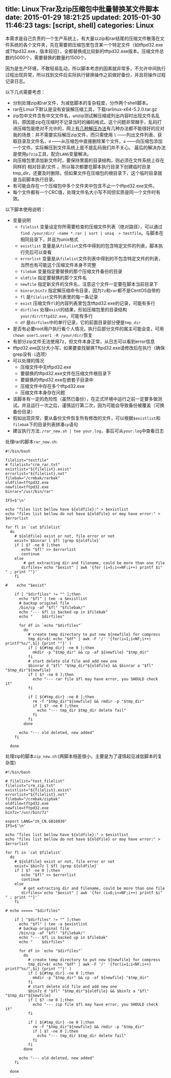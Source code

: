 title: Linux下rar及zip压缩包中批量替换某文件脚本
date: 2015-01-29 18:21:25
updated: 2015-01-30 11:46:23
tags: [script, shell]
categories: Linux
---

本需求是自己负责的一个生产系统上，有大量以zip和rar结尾的压缩文件散落在文件系统的各个文件夹，先在需要把压缩包里包含某一个特定文件（如tftpd32.exe或Tftpd32.exe，版本较旧），全都替换成比较新的tftpd32.exe版本。压缩文件总数约5000个，需要替换的数量约1500个。

因为是生产环境，不敢轻易乱动，所以脚本考虑的因素就非常多，不允许中间执行过程出现异常，所以找到文件后实际执行替换操作之前做好备份，并且将操作过程记录日志。

以下几点需要考虑：

- 分别处理zip和rar文件，为减低脚本的复杂程度，分作两个shell脚本。
- rar在Linux下默认是没有安装解压缩工具，下载rarlinux-x64-5.2.0.tar.gz
- zip包中文件含有中文文件名，unzip测试解压缩或列出内容时出现文件名乱码，原因是zip在压缩时不记录当时的编码格式。这个问题非常棘手，乱码打进压缩包是绝对不允许的，网上[有几种解压办法](http://www.zhihu.com/question/20523036)有几种办法都不能很好的应对我的场景：并不需要实际解压zip文件，而只需使用 `l` ——列出文件列表、获取目录及文件名，`d` ——从压缩包中直接删除某个文件，`a` ——向压缩包添加一个文件。实际解压到文件系统上是不是乱码我们并不关心。
最后的解决办法是使用`p7zip`工具，配合`LANG`变量解决。
- 向压缩包里添加新文件时，要保持里面的目录结构，则必须在文件系统上存在同样的 相对目录/文件 。所以每次都要在脚本执行目录下创建临时目录tmp_dir，还要及时删除。但如果文件在压缩包的根目录下，这个临时目录就是当前脚本执行目录。
- 有可能会存在一个压缩包中多个文件夹中包含不止一个tftpd32.exe文件。
- 每个文件都有一个CRC值，处理文件名大小写不同但实质是同一个文件时有效。

<!-- more -->

以下脚本使用说明：

- 变量说明
  - `filelist` 变量设定你所需要检查的压缩文件列表（绝对路径），可以通过`find /your/dir/ -name *.rar | sort | uniq  > testfile`。与脚本在相同目录下，并且为unix格式
  - `existlist` 变量是从`filelist`文件中得到的包含特定文件的列表，脚本执行完后可以查看
  - `errorlist` 变量是从`filelist`文件列表中得到的不包含特定文件的列表，当然也有可能这个压缩文件本身不完整
  - `filebak` 变量指定要替换的那个压缩文件备份的目录
  - `oldfile` 指定要替换的那个文件名
  - `newfile` 指定新文件的文件名，注意这个文件一定要在脚本当前目录下
  - `binrar`,`bin7z` 指定解压缩命令目录，因为`7z`和`rar`都不是CentOS自带的
  - `fl` 是`filelist`文件列表里的每一条记录
  - `exist` 压缩文件`fl`的内容列表里包含tftpd32.exe的记录，可能有多行
  - `dirfiles` 处理`exist`的结果，形如压缩包里的目录结构 `your/dir/tftpd32.exe`，可能有多行
  - `df` 是`dirfiles`中的单行记录，它的前面目录部分便是`tmp_dir`
- 是否有必要root用户执行看个人情况，执行后部分文件的属主可能会变，可用`chown user1.user1 -R /your/dir/`恢复
- 有部分zip文件无法使用7z，但文件本身正常，从日志可以看到error信息
- tftpd32.exe区分大小写，如果要查找替换Tftpd32.exe请修改后在执行（确保grep没有`-i`选项）
- 可以处理的情况
  - 压缩文件中无tftpd32.exe
  - 要替换的tftpd32.exe文件在压缩文件根目录下
  - 要替换的tftpd32.exe在嵌套子目录中
  - 压缩文件中存在多个tftpd32.exe
  - 压缩文件本身存在问题
- 该脚本有一定的危险性（虽然已备份），在正式环境中运行之前一定要多做测试。并且运行一次之后，谨慎运行第二次，因为可能会导致备份被覆盖（可换备份目录）
- 假如出现异常，要从备份文件恢复所有修改的文件，可以根据`$existlist`和`filebak`下的目录列表拼凑`cp`语句
- 建议执行方法`./rar_new.sh | tee your.log`，事后可从`your.log`中查看日志

处理rar的脚本`rar_new.sh`:

```
#!/bin/bash

filelist="testfile"
# filelist="crm_rar.txt"
existlist="${filelist}.exist"
errorlist="${filelist}.not"
filebak="/crmbak/rarbak"
oldfile=tftpd32.exe                                                                                                                                          
newfile=tftpd32.exe
binrar="/usr/bin/rar"

IFS=$'\n'

echo "files list bellow have ${oldfile}:" > $existlist
echo "files list bellow do not have ${oldfile} or may have error:" > $errorlist

for fl in `cat $filelist`
  do 
    # ${oldfile} exist or not, file error or not
    exist=`$binrar l $fl |grep ${oldfile}`
    if [ $? -ne 0 ];then
       echo "$fl" >> $errorlist
       continue
    else
        # get extracting dir and filename, could be more than one file
       dirfiles=`echo "$exist" | awk '{for (i=5;i<=NF;i++) printf $i" " ; print ""}'`
    fi

#    echo "$exist"

    if [ "$dirfiles" != "" ];then
      echo "$fl" | tee -a $existlist
      # backup original file
      /bin/cp -af "$fl" "$filebak/"
      echo "--- $fl is backed up in $filebak"
      echo "    $dirfiles"

      for df in `echo "$dirfiles"`
        do
          # create temp directory to put new ${newfile} for compress
          tmp_dir=$( echo "$df" | awk -F '/' '{for(i=1;i<NF;i++) printf"%s/",$i} {print ""}' )
          if [ ${#tmp_dir} -ne 0 ];then
            mkdir -p "$tmp_dir" && cp -af ${newfile} "$tmp_dir"
          fi 
          # start delete old file and add new one
          $binrar d "$fl" "$tmp_dir"${oldfile} && $binrar a "$fl" "$tmp_dir"${newfile}
          if [ $? -ne 0 ];then                                                                                                                             
            echo "--- rar file $fl may have error, you SHOULD check it"
          fi

          if [ ${#tmp_dir} -ne 0 ];then
            rm -f "$tmp_dir"${newfile} && rmdir -p "$tmp_dir"
            if [ $? -ne 0 ];then
              echo "--- tmp_dir $tmp_dir delete fail"
            fi
          fi
        done

      echo "--- old deleted, new added"
    fi

  done
```

处理zip的脚本`zip_new.sh`:(两脚本相差很小，主要是为了谨慎起见减低脚本的复杂度)

```
#!/bin/bash

# filelist="test_filelist"
filelist="crm_zip.txt"
existlist="${filelist}.exist"
errorlist="${filelist}.not"
filebak="/crmbak/zipbak"
oldfile=tftpd32.exe
newfile=tftpd32.exe
bin7z="/usr/bin/7z"

export LANG="zh_CN.GB18030"
IFS=$'\n'

echo "files list bellow have ${oldfile}:" > $existlist
echo "files list bellow do not have ${oldfile} or may have error:" > $errorlist

for fl in `cat $filelist`
  do 
    # ${oldfile} exist or not, file error or not
    exist=`$bin7z l $fl |grep ${oldfile}`
    if [ $? -ne 0 ];then
       echo "$fl" >> $errorlist
       continue
    else
        # get extracting dir and filename, could be more than one file
       dirfiles=`echo "$exist" | awk '{for (i=6;i<=NF;i++) printf $i" " ; print ""}'`
    fi

# echo ===== "$dirfiles"

    if [ "$dirfiles" != "" ];then
      echo "$fl" | tee -a $existlist
      # backup original file
      /bin/cp -af "$fl" "$filebak/"
      echo "--- $fl is backed up in $filebak"
      echo "    $dirfiles"

      for df in `echo "$dirfiles"`
        do
          # create temp directory to put new ${newfile} for compress
          tmp_dir=$( echo "$df" | awk -F '/' '{for(i=1;i<NF;i++) printf"%s/",$i} {print ""}' )
          if [ ${#tmp_dir} -ne 0 ];then
            mkdir -p "$tmp_dir" && cp -af ${newfile} "$tmp_dir"
          fi 
          # start delete old file and add new one
          $bin7z d "$fl" "$tmp_dir"${oldfile} && $bin7z a "$fl" "$tmp_dir"${newfile}
          if [ $? -ne 0 ];then                                                                                                                             
            echo "--- zip file $fl may have error, you SHOULD check it"
          fi
 
          if [ ${#tmp_dir} -ne 0 ];then
            rm -f "$tmp_dir"${newfile} && rmdir -p "$tmp_dir"
            if [ $? -ne 0 ];then
              echo "--- tmp_dir $tmp_dir delete fail"
            fi
          fi
        done

      echo "--- old deleted, new added"
    fi

  done
```